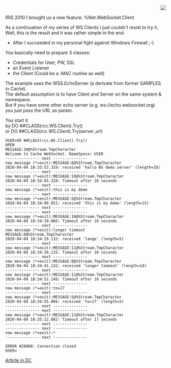 <p align="right"><img src="https://github.com/isc-at/CPIPE/blob/master/archived.jpg"/></p>

IRIS 2010.1 brought us a new feature: %Net.WebSocket.Client  

As a continuation of my series of WS Clients I just couldn't resist to try it.  
Well, this is the result and it was rather simple in the end.    
   - After I succeeded in my personal fight against Windows Firewall ;-)   
   
You basically need to prepare 3 classes:  
- Credentials for User,  PW, SSL   
- an Event Listener
- the Client  (Could be a .MAC routine as well) 

The example uses the WSS.EchoServer (a derivate from former SAMPLES in Caché).  
The default assumption is to have Client and Server on the same system & namespace.  
But if you have some other echo server (e.g. ws://echo.websocket.org)    
you just pass the URL as param.  

You start it  
by DO ##CLASS(rcc.WS.Client).Try()  
or DO ##CLASS(rcc.WS.Client).Try(server_url)  
~~~
USER>DO ##CLASS(rcc.WS.Client).Try()   
OPEN  
MESSAGE:10@%Stream.TmpCharacter   
Welcome to Cache WebSocket. NameSpace: USER   
--------------- next ---------------  
new message (*=exit):MESSAGE:8@%Stream.TmpCharacter  
2020-04-04 18:33:53.319: received 'hallo WS demo server' (length=20)  
--------------- next ---------------  
new message (*=exit):MESSAGE:10@%Stream.TmpCharacter  
2020-04-04 18:34:03.320: Timeout after 10 seconds  
--------------- next ---------------  
new message (*=exit):this is my demo  
--------------- next ---------------  
new message (*=exit):MESSAGE:5@%Stream.TmpCharacter  
2020-04-04 18:34:09.851: received 'this is my demo' (length=15)  
--------------- next ---------------  
--------------- next ---------------  
new message (*=exit):MESSAGE:10@%Stream.TmpCharacter  
2020-04-04 18:34:19.866: Timeout after 10 seconds  
--------------- next ---------------  
new message (*=exit):longer timeout  
MESSAGE:8@%Stream.TmpCharacter  
2020-04-04 18:34:29.132: received 'lange' (length=5)  
--------------- next ---------------  
new message (*=exit):MESSAGE:11@%Stream.TmpCharacter  
2020-04-04 18:34:39.132: Timeout after 10 seconds  
--------------- next ---------------  
new message (*=exit):MESSAGE:8@%Stream.TmpCharacter  
2020-04-04 18:34:41.132: received 'longer timeout' (length=14)  
--------------- next ---------------  
new message (*=exit):MESSAGE:11@%Stream.TmpCharacter  
2020-04-04 18:34:51.148: Timeout after 10 seconds  
--------------- next ---------------  
new message (*=exit):to=17  
--------------- next ---------------  
new message (*=exit):MESSAGE:5@%Stream.TmpCharacter  
2020-04-04 18:34:55.866: received 'to=17' (length=5)  
--------------- next ---------------  
--------------- next ---------------  
new message (*=exit):MESSAGE:11@%Stream.TmpCharacter  
2020-04-04 18:35:12.882: Timeout after 17 seconds  
--------------- next ---------------  
--------------- next ---------------  
new message (*=exit):*  
--------------- next ---------------  
    
ERROR #28000: Connection closed  
USER>  
~~~   

[Article in DC](https://community.intersystems.com/post/websocket-client-iris-internal)

